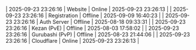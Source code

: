 | 2025-09-23 23:26:16 | Website | Online | 2025-09-23 23:26:13 |
| 2025-09-23 23:26:16 | Registration | Offline | 2025-09-09 16:40:23 |
| 2025-09-23 23:26:16 | Auth Server | Offline | 2025-08-18 09:33:31 |
| 2025-09-23 23:26:16 | Kezan (PvE) | Offline | 2025-08-03 17:58:02 |
| 2025-09-23 23:26:16 | Gurubashi (PvP) | Offline | 2025-08-23 21:44:06 |
| 2025-09-23 23:26:16 | Cloudflare | Online | 2025-09-23 23:26:13 |
